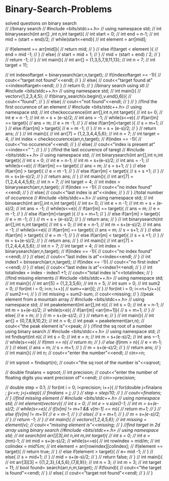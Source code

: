 # Binary-Search-Problems
solved questions on binary search
<br>
// //binary search
// #include <bits/stdc++.h>
// using namespace std;
// int binarysearch(int arr[] ,int n,int target){
//     int start = 0;
//     int end = n-1;
//     int mid = (start + end)/2;
//     while(start<=end){
//         int element = arr[mid];
    
//     if(element == arr[mid]){
//         return mid;
//     }
//     else if(target < element ){
//         end = mid -1;
//     }
//     else{
//         start = mid + 1;
//     }
//     mid = (start + end) / 2;
// }
// return -1;
// }
// int main(){
//     int arr[] = {1,3,5,7,9,11,13};
//     int n = 7;
//     int target = 11;
    
//     int indexoftarget = binarysearch(arr,n,target);
//     if(indexoftarget == -1){
//         cout<<"target not found"<<endl;
//     }
//     else{
//         cout<<"target found at"<<indexoftarget<<endl;
//     }
//     return 0;
// }
//binary search using stl
// #include <bits/stdc++.h>
// using namespace std;
// int main(){
//     vector<int>v{1,2,3,4,5};
//     if(binary_search(v.begin(),v.end(),6)){
//         cout<<"found";
//     }
//     else{
//         cout<<"not found"<<endl;
//     }
// }
//find the first occurence of an element
// #include <bits/stdc++.h>
// using namespace std;
// int checkoccurence(int arr[],int n,int target){
//     int s= 0;
//     int e = n -1;
//     int m = s + (e-s)/2;
//     int ans = -1;
//     while(s<=e){
//         if(arr[m] == target){
//             ans = m;
//             e = m -1;
//         }
//         else if(arr[m]<target ){
//             s = m+1;
//         }
//         else if(arr[m] > target){
//             e = m -1;
//         }
//         m = s + (e-s)/2;
//     }
//     return ans;
// }
// int main(){
//     int arr[7] = {1,2,3,4,4,5,6};
//     int n = 7;
//     int target = 4;
//     int index = checkoccurence(arr,n,target);
//     if(index == -1){
//         cout<<"no occurence"<<endl;
//     }
//     else{
//         cout<<"index is present at"<<index<<" ";
//     }
// }
//find the last occurence of taregt
// #include <bits/stdc++.h>
// using namespace std;
// int binarysearch(int arr[],int n,int target){
//     int s = 0;
//     int e = n-1;
//     int m = s+(e-s)/2;
//     int ans = -1;
//     while(s<=e){
//         if(arr[m] == target){
//             ans = m;
//             s = s+1;
//         }
//         else if(arr[m] > target){
//             e = m -1;
//         }
//         else if(arr[m] < target){
//             s = s +1;
//         }
//         m = s+(e-s)/2;
//     }
//     return ans;
// }
// int main(){
//   int arr[7] = {1,2,4,4,4,5,6};
//   int n = 7;
//   int target = 4;
//   int index = binarysearch(arr,n,target);
//   if(index == -1){
//       cout<<"no index found"<<endl;
//   }
//   else{
//       cout<<"last index is at"<<index;
//   }
// }
//total number of occurence
// #include <bits/stdc++.h>
// using namespace std;
// int binsearch(int arr[],int n,int target){
//     int s= 0;
//     int e = n -1;
//     int m = s + (e-s)/2;
//     int ans = -1;
//     while(s<=e){
//         if(arr[m] == target){
//             ans = m;
//             e = m -1;
//         }
//         else if(arr[m]<target ){
//             s = m+1;
//         }
//         else if(arr[m] > target){
//             e = m -1;
//         }
//         m = s + (e-s)/2;
//     }
//     return ans;
// }
// int binarysearch(int arr[],int n,int target){
//     int s = 0;
//     int e = n-1;
//     int m = s+(e-s)/2;
//     int ans = -1;
//     while(s<=e){
//         if(arr[m] == target){
//             ans = m;
//             s = s+1;
//         }
//         else if(arr[m] > target){
//             e = m -1;
//         }
//         else if(arr[m] < target){
//             s = s +1;
//         }
//         m = s+(e-s)/2;
//     }
//     return ans;
// }
// int main(){
//   int arr[7] = {1,2,4,4,4,5,6};
//   int n = 7;
//   int target = 4;
//   int index = binarysearch(arr,n,target);
//   if(index == -1){
//       cout<<"no index found"<<endl;
//   }
//   else{
//       cout<<"last index is at"<<index<<endl;
//   }
//   int index1 = binsearch(arr,n,target);
//       if(index == -1){
//           cout<<"no first index"<<endl;
//       }
//       else{
//           cout<<"last index is at"<<index1<<endl;
//       }
//   int totalindex = index - index1 +1;
//   cout<<"total index is"<<totalindex;
// }
//find missing elements
// #include <bits/stdc++.h>
// using namespace std;
// int main(){
//     int arr[5] = {1,2,3,5,6};
//     int n = 5;
//     int sum = 0;
//     int sum2 = 0;
//     for(int i = 0; i<n; i++){
//         sum+=arr[i];
//     }
//     for(int i = 0; i<=n+1;i++){
//         sum2+=i;
//     }
//     int missing = sum2-sum;
//     cout<<missing;
// }
//peak element from a mountain array
// #include <bits/stdc++.h>
// using namespace std;
// int peakelement(int arr[],int n){
//     int s = 0;
//     int e = n-1;
//     int m = s+(e-s)/2;
//     while(s<e){
//         if(arr[m] <arr[m+1]){
//             s = m+1;
//         }
//         else{
//             e = m;
//         }
//         m = s+(e-s)/2;
//     }
//     return e;
// }
// int main(){
//     int arr[] = {0,7,8,9,10,2};
//     int n = 6;
//     int peak = peakelement(arr,n);
//     cout<<"the peak element is"<<peak;
// }
//find the sq root of a number using binary search
// #include <bits/stdc++.h>
// using namespace std;
// int findsqrt(int n){
//     int s = 0;
//     int e = n;
//     int m = s+(e-s)/2;
//     int ans =-1;
//     while(s<=e){
//         if(m*m == n){
//             return m;
//         }
//         else if(m*m > n){
//             e = m-1;
//         }
//         else{
//             ans = m;
//             s = m+1;
//         }
//         m = s+(e-s)/2;
//     }
//     return ans;
// }
// int main(){
//     int n;
//     cout<<"enter the number"<<endl;
//     cin>>n;

//     int sqroot = findsqrt(n);
//     cout<<"the sq root of the number is"<<sqroot;

//     double finalans = sqroot;
//     int precision;
//     cout<<"enter the number of floating digits you want precision of"<<endl;
//     cin>>precision;

//     double step = 0.1;
//     for(int i = 0; i<precision; i++){
//         for(double j=finalans ; j*j<=n; j=j+step){
//             finalans = j;
//         }
//         step = step/10;
//     }
//     cout<<finalans;
// }
//find missing element
// #include <bits/stdc++.h>
// using namespace std;
// int element(vector<int>v){
//     int s = 0;
//     int e = v.size()-1;
//     int m = s+(e-s)/2;
//     while(s<=e){
//         if(v[m] != m+1 && v[m-1] == m){
//             return m+1;
//         }
//         else if(v[m] != m+1){
//             e = m-1;
//         }
//         else{
//             s = m+1;
//         }
//         m = s+(e-s)/2;
//     }
//     return -1;
// }
// int main(){
//     vector<int>v{1,2,4,5,6};
//     int missing = element(v);
//     cout<<"missing element is"<<missing;
// }
//find target in 2d array using binary search
//#include <bits/stdc++.h>
// using namespace std;
// int search(int arr[][3],int n,int m,int target){
//     int s = 0;
//     int e = (n*m)-1;
//     int mid = s+(e-s)/2;
//     while(s<=e){
//         int rowindex = mid/m;
//         int colindex = mid%m;
//         int element = arr[rowindex][colindex];
//         if(element == target){
//             return true;
//         }
//         else if(element > target){
//             e= mid -1;
//         }
//         else{
//             s = mid+1;
//         }
//         mid = s+(e-s)/2; 
//     }
//     return false;
// }
// int main(){
//     int arr[3][3] = {{1,2,3},{4,5,6},{7,8,9}};
//     int n = 3;
//     int m = 3;
//     int target = 11;
//     bool found= search(arr,n,m,target);
//     if(found){
//         cout<<"the target is found"<<endl;
//     }
//     else{
//     cout<<"target not found"<<endl;
// }
// }
